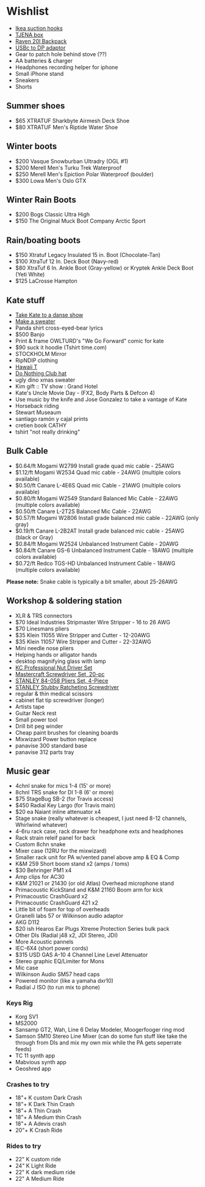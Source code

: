 # Wishlist

- [Ikea suction hooks](https://www.ikea.com/ca/en/catalog/products/80354115/)
- [TJENA box](https://www.ikea.com/ca/en/catalog/products/30395477/)
- [Raven 20l Backpack](https://www.fjallraven.com/raven-20l)
- [USBc to DP adaptor](https://www.amazon.ca/Plugable-DisplayPort-Thunderbolt-Supports-3840x2160/dp/B01EXKDRAC)
- Gear to patch hole behind stove (??)
- AA batteries & charger
- Headphones recording helper for iphone
- Small iPhone stand
- Sneakers
- Shorts

## Summer shoes

- $65 XTRATUF Sharkbyte Airmesh Deck Shoe
- $80 XTRATUF Men's Riptide Water Shoe

## Winter boots

- $200 Vasque Snowburban Ultradry (OGL #1)
- $200 Merell Men's Turku Trek Waterproof
- $250 Merell Men's Epiction Polar Waterproof (boulder)
- $300 Lowa Men's Oslo GTX

## Winter Rain Boots

- $200 Bogs Classic Ultra High
- $150 The Original Muck Boot Company Arctic Sport

## Rain/boating boots

- $150 Xtratuf Legacy Insulated 15 in. Boot (Chocolate-Tan)
- $100 XtraTuf 12 In. Deck Boot (Navy-red)
- $80 XtraTuf 6 In. Ankle Boot (Gray-yellow) or Kryptek Ankle Deck Boot (Yeti White)
- $125 LaCrosse Hampton

## Kate stuff

- [Take Kate to a danse show](https://www.quebecdanse.org/)
- [Make a sweater](https://www.entripy.com/)
- Panda shirt cross-eyed-bear lyrics
- $500 Banjo
- Print & frame OWLTURD's "We Go Forward" comic for kate
- $90 suck it hoodie (Tshirt time.com)
- STOCKHOLM Mirror
- RipNDIP clothing
- [Hawaii T](http://fresh-tops.com/hawaii-white-t-shirt/)
- [Do Nothing Club hat](http://fresh-tops.com/do-nothing-white-hat/)
- ugly dino xmas sweater
- Kim gift :: TV show : Grand Hotel
- Kate's Uncle Movie Day - (FX2, Body Parts & Defcon 4)
- Use music by the knife and Jose Gonzalez to take a vantage of Kate
- Horseback riding
- Stewart Museaum
- santiago ramón y cajal prints
- cretien book CATHY
- tshirt "not really drinking"

## Bulk Cable

- $0.64/ft Mogami W2799 Install grade quad mic cable - 25AWG
- $1.12/ft Mogami W2534 Quad mic cable - 24AWG (multiple colors available)
- $0.50/ft Canare L-4E6S Quad mic Cable - 21AWG (multiple colors available)
- $0.80/ft Mogami W2549 Standard Balanced Mic Cable - 22AWG (multiple colors available)
- $0.50/ft Canare L-2T2S Balanced Mic Cable - 22AWG
- $0.57/ft Mogami W2806 Install grade balanced mic cable - 22AWG (only gray)
- $0.19/ft Canare L-2B2AT Install grade balanced mic cable - 25AWG (black or Gray)
- $0.84/ft Mogami W2524 Unbalanced Instrument Cable - 20AWG
- $0.84/ft Canare GS-6 Unbalanced Instrument Cable - 18AWG (multiple colors available)
- $0.72/ft Redco TGS-HD Unbalanced Instrument Cable - 18AWG (multiple colors available)

**Please note:** Snake cable is typically a bit smaller, about 25-26AWG

## Workshop & soldering station

- XLR & TRS connectors
- $70 Ideal Industries Stripmaster Wire Stripper - 16 to 26 AWG
- $70 Linesmans pliers
- $35 Klein 11055 Wire Stripper and Cutter - 12-20AWG
- $35 Klein 11057 Wire Stripper and Cutter - 22-32AWG
- Mini needle nose pliers
- Helping hands or alligator hands
- desktop magnifying glass with lamp
- [KC Professional Nut Driver Set](https://www.amazon.ca/Professional-97297-7-Piece-Hollow-Sha-Driver/dp/B00BGBUIE0/)
- [Mastercraft Screwdriver Set, 20-pc](https://www.amazon.ca/MASTER-CRAFT-PRODUCTS-Mastercraft-Screwdriver/dp/B01GN8QDNA/)
- [STANLEY 84-058 Pliers Set, 4-Piece](https://www.amazon.ca/STANLEY-84-058-Pliers-Set-4-Piece/dp/B000NIK8JW/)
- [STANLEY Stubby Ratcheting Screwdriver](https://www.amazon.ca/STANLEY-66-358-Ratcheting-MultiBit-Screwdriver/dp/B007QRX0HK/)
- regular & thin medical scissors
- cabinet flat tip screwdriver (longer)
- Artists tape
- Guitar Neck rest
- Small power tool
- Drill bit peg winder
- Cheap paint brushes for cleaning boards
- Mixwizard Power button replace
- panavise 300 standard base
- panavise 312 parts tray

## Music gear

- 4chnl snake for mics 1-4 (15' or more)
- 8chnl TRS snake for DI 1-8 (6' or more)
- $75 StageBug SB-2 (for Travis access)
- $450 Radial Key Largo (for Travis main)
- $20 ea Naiant inline attenuator x4
- Stage snake (really whatever is cheapest, I just need 8-12 channels, Whirlwind whatever)
- 4-6ru rack case, rack drawer for headphone exts and headphones
- Rack strain releif panel for back
- Custom 8chn snake
- Mixer case (12RU for the mixwizard)
- Smaller rack unit for PA w/vented panel above amp & EQ & Comp
- K&M 259 Short boom stand x2 (amps / toms)
- $30 Behringer PM1 x4
- Amp clips for AC30
- K&M 21021 or 21430 (or old Atlas) Overhead microphone stand
- Primacoustic KickStand and K&M 21160 Boom arm for kick
- Primacoustic CrashGuard x2
- Primacoustic CrashGuard 421 x2
- Little bit of foam for top of overheads
- Granelli labs 57 or Wilkinson audio adaptor
- AKG D112
- $20 ish Hearos Ear Plugs Xtreme Protection Series bulk pack
- Other DIs (Radial j48 x2, JDI Stereo, JDI)
- More Acoustic pannels
- IEC-6X4 (short power cords)
- $315 USD GAS A-10 4 Channel Line Level Attenuator
- Stereo graphic EQ/Limiter for Mons
- Mic case
- Wilkinson Audio SM57 head caps
- Powered monitor (like a yamaha dxr10)
- Radial J ISO (to run mix to phone)

### Keys Rig

- Korg SV1
- MS2000
- Sansamp GT2, Wah, Line 6 Delay Modeler, Moogerfooger ring mod
- Samson SM10 Stereo Line Mixer (can do some fun stuff like take the through from DIs and mix my own mix while the PA gets seperrate feeds)
- TC 11 synth app
- Mabvious synth app
- Geoshred app

### Crashes to try

- 18"+ K custom Dark Crash
- 18"+ K Dark Thin Crash
- 18"+ A Thin Crash
- 18"+ A Medium thin Crash
- 18"+ A Adevis crash
- 20"+ K Crash Ride

### Rides to try

- 22" K custom ride
- 24" K Light Ride
- 22" K dark medium ride
- 22" A Medium Ride
